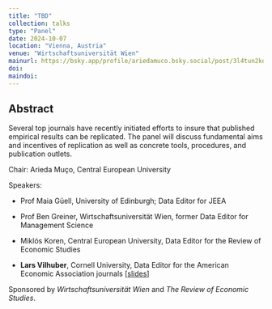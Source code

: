 ```yaml
---
title: "TBD"
collection: talks
type: "Panel"
date: 2024-10-07
location: "Vienna, Austria"
venue: "Wirtschaftsuniversität Wien"
mainurl: https://bsky.app/profile/ariedamuco.bsky.social/post/3l4tun2kqsb2a
doi: 
maindoi: 
---
```


## Abstract

Several top journals  have recently initiated efforts to insure that published empirical results can be replicated. The panel will discuss fundamental aims and incentives of replication as well as concrete tools, procedures, and publication outlets.

Chair: Arieda Muço, Central European University


Speakers:

- Prof Maia Güell, University of Edinburgh; Data Editor for JEEA

- Prof Ben Greiner, Wirtschaftsuniversität Wien, former Data Editor for Management Science

- Miklós Koren, Central European University, Data Editor for the Review of Economic Studies

- **Lars Vilhuber**, Cornell University, Data Editor for the American Economic Association journals [[slides](https://larsvilhuber.github.io/reproducibility-internship/)]

Sponsored by *Wirtschaftsuniversität Wien* and *The Review of Economic Studies*.
